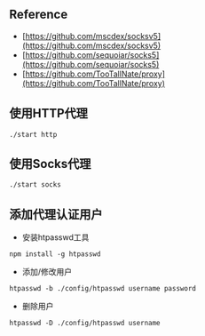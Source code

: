 ## Reference
- [https://github.com/mscdex/socksv5](https://github.com/mscdex/socksv5)
- [https://github.com/sequoiar/socks5](https://github.com/sequoiar/socks5)
- [https://github.com/TooTallNate/proxy](https://github.com/TooTallNate/proxy)


## 使用HTTP代理
```shell
./start http
```

## 使用Socks代理
```shell
./start socks
``` 

## 添加代理认证用户
- 安装htpasswd工具
```shell
npm install -g htpasswd
```

- 添加/修改用户
```shell
htpasswd -b ./config/htpasswd username password
```

- 删除用户
```shell
htpasswd -D ./config/htpasswd username
```
